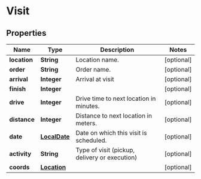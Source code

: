 # Visit

## Properties
Name | Type | Description | Notes
------------ | ------------- | ------------- | -------------
**location** | **String** | Location name. |  [optional]
**order** | **String** | Order name. |  [optional]
**arrival** | **Integer** | Arrival at visit |  [optional]
**finish** | **Integer** |  |  [optional]
**drive** | **Integer** | Drive time to next location in minutes. |  [optional]
**distance** | **Integer** | Distance to next location in meters. |  [optional]
**date** | [**LocalDate**](LocalDate.md) | Date on which this visit is scheduled. |  [optional]
**activity** | **String** | Type of visit (pickup, delivery or execution) |  [optional]
**coords** | [**Location**](Location.md) |  |  [optional]
